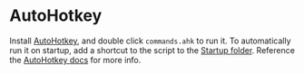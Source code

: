 # AutoHotkey

Install [AutoHotkey](https://autohotkey.com/), and double click `commands.ahk`
to run it. To automatically run it on startup, add a shortcut to the script to
the [Startup
folder](https://support.microsoft.com/en-us/help/4026268/windows-10-change-startup-apps).
Reference the [AutoHotkey
docs](https://www.autohotkey.com/docs/Program.htm#run) for more info.
